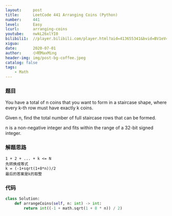 ```yaml
---
layout:     post
title:      LeetCode 441 Arranging Coins (Python)
number:     441
level:      Easy
lcurl:      arranging-coins
youtube:    nwkL26xlYI0
bilibili1:  //player.bilibili.com/player.html?aid=413655341&bvid=BV1eV411k7rg&cid=207729863&page=1
xigua:      
date:       2020-07-01
author:     小明MaxMing
header-img: img/post-bg-coffee.jpeg
catalog: false
tags:
    - Math
---
```


### 题目

You have a total of n coins that you want to form in a staircase shape, where every k-th row must have exactly k coins.

Given n, find the total number of full staircase rows that can be formed.

n is a non-negative integer and fits within the range of a 32-bit signed integer.

### 解题思路
```
1 + 2 + ... + k <= N
先转换成等式
k = (-1+sqrt(1+8*n))/2
最后的答案是k的取整
```
### 代码
```python
class Solution:
    def arrangeCoins(self, n: int) -> int:
        return int((-1 + math.sqrt(1 + 8 * n)) / 2)
```
